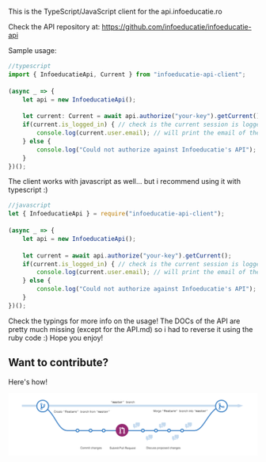 This is the TypeScript/JavaScript client for the api.infoeducatie.ro

Check the API repository at: https://github.com/infoeducatie/infoeducatie-api

Sample usage:
```typescript
//typescript
import { InfoeducatieApi, Current } from "infoeducatie-api-client";

(async _ => {
    let api = new InfoeducatieApi();
    
    let current: Current = await api.authorize("your-key").getCurrent();
    if(current.is_logged_in) { // check is the current session is logged in
        console.log(current.user.email); // will print the email of the currently logged in user
    } else {
        console.log("Could not authorize against Infoeducatie's API");
    }
})();
```

The client works with javascript as well... but i recommend using it with typescript :)
```javascript
//javascript
let { InfoeducatieApi } = require("infoeducatie-api-client");

(async _ => {
    let api = new InfoeducatieApi();

    let current = await api.authorize("your-key").getCurrent();
    if(current.is_logged_in) { // check is the current session is logged in
        console.log(current.user.email); // will print the email of the currently logged in user
    } else {
        console.log("Could not authorize against Infoeducatie's API");
    }
})();
```

Check the typings for more info on the usage! The DOCs of the API are pretty much missing (except for the API.md) so i had to reverse it using the ruby code :) Hope you enjoy!

## Want to contribute?
Here's how!
<div align="center">
  <a href="https://github.com/IAmTheVex/zuu/blob/master/CONTRIBUTING.md">
    <img src="https://github.com/IAmTheVex/zuu/raw/master/assets/branching.png">
  </a>
</div>